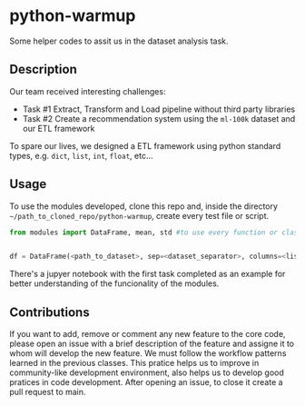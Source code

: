 # **python-warmup**

Some helper codes to assit us in the dataset analysis task.


## **Description**

Our team received interesting challenges: 
*   Task \#1 Extract, Transform and Load pipeline without third party libraries
*   Task \#2 Create a recommendation system using the `ml-100k` dataset and our ETL framework

To spare our lives, we designed a ETL framework using python standard types, e.g. `dict`, `list`, `int`, `float`, etc... 

## **Usage**

To use the modules developed, clone this repo and, inside the directory `~/path_to_cloned_repo/python-warmup`, create every test file or script.

```python
from modules import DataFrame, mean, std #to use every function or class described in the module.py we need to import them


df = DataFrame(<path_to_dataset>, sep=<dataset_separator>, columns=<list_of_columns_names>)
```
There's a jupyer notebook with the first task completed as an example for better understanding of the funcionality of the modules.

## **Contributions**

If you want to add, remove or comment any new feature to the core code, please open an issue with a brief description of the feature and assigne it to whom will develop the new feature. We must follow the workflow patterns learned in the previous classes. This pratice helps us to improve in community-like development environment, also helps us to develop good pratices in code development. After opening an issue, to close it create a pull request to main.
